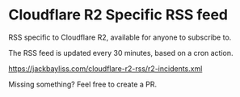 # Cloudflare R2 Specific RSS feed
RSS specific to Cloudflare R2, available for anyone to subscribe to.

The RSS feed is updated every 30 minutes, based on a cron action.

https://jackbayliss.com/cloudflare-r2-rss/r2-incidents.xml


Missing something? Feel free to create a PR.
